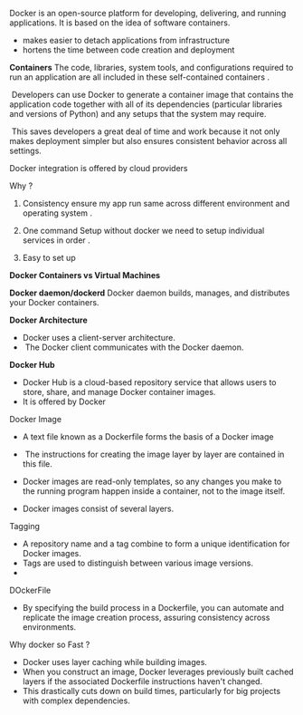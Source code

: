 Docker is an open-source platform for developing, delivering, and running applications.
It is based on the idea of software containers.

- makes easier to detach applications from infrastructure
- hortens the time between code creation and deployment

**Containers**
The code, libraries, system tools, and configurations required to run an application are all included in these self-contained containers .

 Developers can use Docker to generate a container image that contains the application code together with all of its dependencies (particular libraries and versions of Python) and any setups that the system may require.

 This saves developers a great deal of time and work because it not only makes deployment simpler but also ensures consistent behavior across all settings.

Docker integration is offered by cloud providers


Why ?
1. Consistency
ensure my app run same across different environment and operating system .

2. One command Setup 
without docker we need to setup individual services in order .
3. Easy to set up

**Docker Containers vs Virtual Machines**


**Docker daemon/dockerd**
Docker daemon builds, manages, and distributes your Docker containers.

**Docker Architecture**
- Docker uses a client-server architecture.
-  The Docker client communicates with the Docker daemon.


**Docker Hub**
- Docker Hub is a cloud-based repository service that allows users to store, share, and manage Docker container images.
- It is offered by Docker

Docker Image
- A text file known as a Dockerfile forms the basis of a Docker image
-  The instructions for creating the image layer by layer are contained in this file.
- Docker images are read-only templates, so any changes you make to the running program happen inside a container, not to the image itself.



- Docker images consist of several layers.

Tagging
- A repository name and a tag combine to form a unique identification for Docker images.
- Tags are used to distinguish between various image versions.
- 

DOckerFile
- By specifying the build process in a Dockerfile, you can automate and replicate the image creation process, assuring consistency across environments.


Why docker so Fast ?
- Docker uses layer caching while building images.
- When you construct an image, Docker leverages previously built cached layers if the associated Dockerfile instructions haven't changed.
- This drastically cuts down on build times, particularly for big projects with complex dependencies.